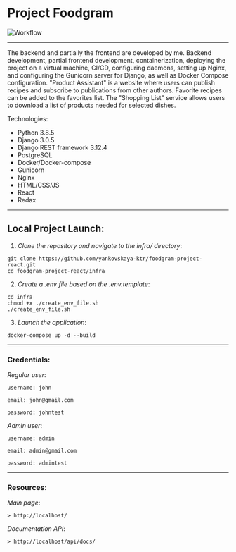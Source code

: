 # Project Foodgram

![Workflow](https://github.com/KakoytoBarista/Foodgram/actions/workflows/main.yml/badge.svg)
<br>

___

The backend and partially the frontend are developed by me. 
Backend development, partial frontend development, containerization, 
deploying the project on a virtual machine, CI/CD, configuring daemons, 
setting up Nginx, and configuring the Gunicorn server for Django, as well as Docker Compose configuration.
"Product Assistant" is a website where users can publish recipes and subscribe to publications from other authors. 
Favorite recipes can be added to the favorites list. 
The "Shopping List" service allows users to download a list of products needed for selected dishes.

Technologies:
* Python 3.8.5
* Django 3.0.5
* Django REST framework 3.12.4
* PostgreSQL
* Docker/Docker-compose
* Gunicorn
* Nginx
* HTML/CSS/JS
* React
* Redax
___
## Local Project Launch:
1. *Clone the repository and navigate to the infra/ directory*:
  
```  
git clone https://github.com/yankovskaya-ktr/foodgram-project-react.git
cd foodgram-project-react/infra
``` 

2. *Create a .env file based on the .env.template*:

```
cd infra
chmod +x ./create_env_file.sh
./create_env_file.sh
```
3. *Launch the application*:

``` 
docker-compose up -d --build
``` 
___
### Credentials:

*Regular user*:

```username: john```

```email: john@gmail.com```

```password: johntest```



*Admin user*:

```username: admin```

```email: admin@gmail.com```

```password: admintest```
___
### Resources:

*Main page*:
```
> http://localhost/
```
*Documentation API*:
```
> http://localhost/api/docs/
```
